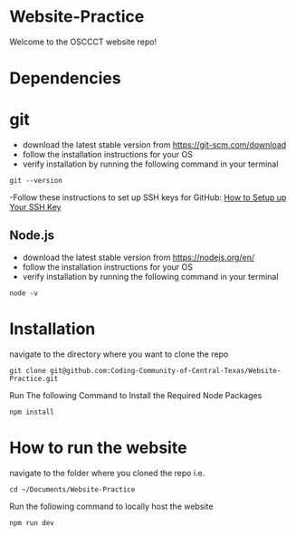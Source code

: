 # Website-Practice

Welcome to the OSCCCT website repo!

# Dependencies

# git

- download the latest stable version from https://git-scm.com/download
- follow the installation instructions for your OS
- verify installation by running the following command in your terminal

```#bash
git --version
```

-Follow these instructions to set up SSH keys for GitHub: [How to Setup up Your SSH Key](https://docs.github.com/en/authentication/connecting-to-github-with-ssh/adding-a-new-ssh-key-to-your-github-account)

## Node.js

- download the latest stable version from https://nodejs.org/en/
- follow the installation instructions for your OS
- verify installation by running the following command in your terminal

```#bash
node -v
```

# Installation

navigate to the directory where you want to clone the repo

```#bash
git clone git@github.com:Coding-Community-of-Central-Texas/Website-Practice.git
```

Run The following Command to Install the Required Node Packages

```#bash
npm install
```

# How to run the website

navigate to the folder where you cloned the repo
i.e.

```#bash
cd ~/Documents/Website-Practice
```

Run the following command to locally host the website

```#bash
npm run dev
```
